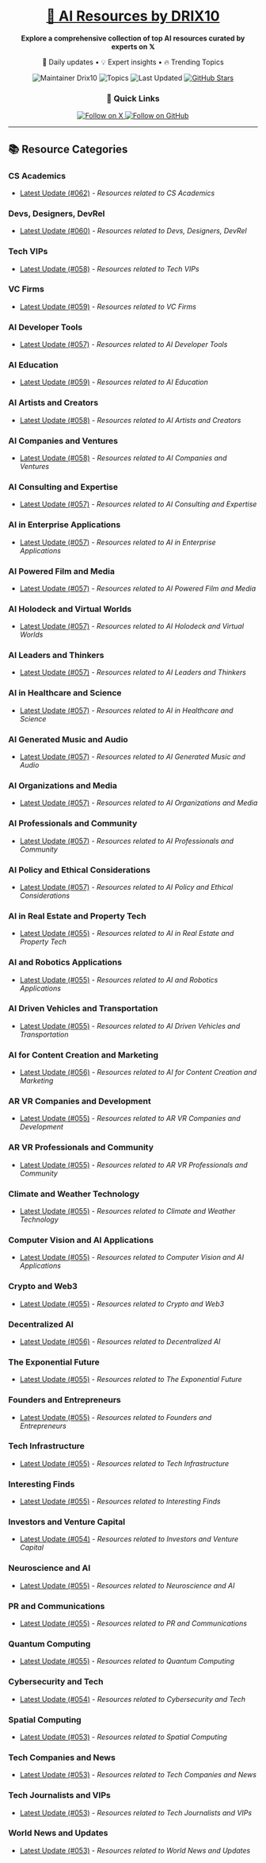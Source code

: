 
<div align="center">
  <h1><a href="https://x.com/DRIX_10_" target="_blank">🚀 AI Resources by DRIX10</a></h1>
  <p><strong>Explore a comprehensive collection of top AI resources curated by experts on 𝕏</strong></p>
  <p>🌟 Daily updates • 💡 Expert insights • 🔥 Trending Topics</p>

  <img src="https://img.shields.io/badge/Maintainer-Drix10-blue?style=for-the-badge" alt="Maintainer Drix10" />
  <img src="https://img.shields.io/badge/Topics-Everything%2C%20AI-red?style=for-the-badge" alt="Topics" />
  <img src="https://img.shields.io/github/last-commit/Drix10/ai-resources?style=for-the-badge&color=5D6D7E" alt="Last Updated" />
  <a href="https://github.com/Drix10/ai-resources"><img src="https://img.shields.io/github/stars/Drix10/ai-resources?style=for-the-badge&color=yellow" alt="GitHub Stars" /></a>

  <br>

  <h3>🌟 Quick Links</h3>
    <a href="https://x.com/DRIX_10_">
      <img src="https://img.shields.io/badge/Follow_on_𝕏-black?style=for-the-badge&logo=x&logoColor=white" alt="Follow on X" />
    </a>
    <a href="https://github.com/Drix10">
      <img src="https://img.shields.io/badge/Follow_on_GitHub-black?style=for-the-badge&logo=github&logoColor=white" alt="Follow on GitHub" />
    </a>
</div>

---

## 📚 Resource Categories

### CS Academics

*   [Latest Update (#062)](https://github.com/Drix10/ai-resources/blob/main/CS%20Academics/resources-062.md) - *Resources related to CS Academics*

### Devs, Designers, DevRel

*   [Latest Update (#060)](https://github.com/Drix10/ai-resources/blob/main/Devs%2C%20Designers%2C%20DevRel/resources-060.md) - *Resources related to Devs, Designers, DevRel*

### Tech VIPs

*   [Latest Update (#058)](https://github.com/Drix10/ai-resources/blob/main/Tech%20VIPs/resources-058.md) - *Resources related to Tech VIPs*

### VC Firms

*   [Latest Update (#059)](https://github.com/Drix10/ai-resources/blob/main/VC%20Firms/resources-059.md) - *Resources related to VC Firms*

### AI Developer Tools

*   [Latest Update (#057)](https://github.com/Drix10/ai-resources/blob/main/AI%20Developer%20Tools/resources-057.md) - *Resources related to AI Developer Tools*

### AI Education

*   [Latest Update (#059)](https://github.com/Drix10/ai-resources/blob/main/AI%20Education/resources-059.md) - *Resources related to AI Education*

### AI Artists and Creators

*   [Latest Update (#058)](https://github.com/Drix10/ai-resources/blob/main/AI%20Artists%20and%20Creators/resources-058.md) - *Resources related to AI Artists and Creators*

### AI Companies and Ventures

*   [Latest Update (#058)](https://github.com/Drix10/ai-resources/blob/main/AI%20Companies%20and%20Ventures/resources-058.md) - *Resources related to AI Companies and Ventures*

### AI Consulting and Expertise

*   [Latest Update (#057)](https://github.com/Drix10/ai-resources/blob/main/AI%20Consulting%20and%20Expertise/resources-057.md) - *Resources related to AI Consulting and Expertise*

### AI in Enterprise Applications

*   [Latest Update (#057)](https://github.com/Drix10/ai-resources/blob/main/AI%20in%20Enterprise%20Applications/resources-057.md) - *Resources related to AI in Enterprise Applications*

### AI Powered Film and Media

*   [Latest Update (#057)](https://github.com/Drix10/ai-resources/blob/main/AI%20Powered%20Film%20and%20Media/resources-057.md) - *Resources related to AI Powered Film and Media*

### AI Holodeck and Virtual Worlds

*   [Latest Update (#057)](https://github.com/Drix10/ai-resources/blob/main/AI%20Holodeck%20and%20Virtual%20Worlds/resources-057.md) - *Resources related to AI Holodeck and Virtual Worlds*

### AI Leaders and Thinkers

*   [Latest Update (#057)](https://github.com/Drix10/ai-resources/blob/main/AI%20Leaders%20and%20Thinkers/resources-057.md) - *Resources related to AI Leaders and Thinkers*

### AI in Healthcare and Science

*   [Latest Update (#057)](https://github.com/Drix10/ai-resources/blob/main/AI%20in%20Healthcare%20and%20Science/resources-057.md) - *Resources related to AI in Healthcare and Science*

### AI Generated Music and Audio

*   [Latest Update (#057)](https://github.com/Drix10/ai-resources/blob/main/AI%20Generated%20Music%20and%20Audio/resources-057.md) - *Resources related to AI Generated Music and Audio*

### AI Organizations and Media

*   [Latest Update (#057)](https://github.com/Drix10/ai-resources/blob/main/AI%20Organizations%20and%20Media/resources-057.md) - *Resources related to AI Organizations and Media*

### AI Professionals and Community

*   [Latest Update (#057)](https://github.com/Drix10/ai-resources/blob/main/AI%20Professionals%20and%20Community/resources-057.md) - *Resources related to AI Professionals and Community*

### AI Policy and Ethical Considerations

*   [Latest Update (#057)](https://github.com/Drix10/ai-resources/blob/main/AI%20Policy%20and%20Ethical%20Considerations/resources-057.md) - *Resources related to AI Policy and Ethical Considerations*

### AI in Real Estate and Property Tech

*   [Latest Update (#055)](https://github.com/Drix10/ai-resources/blob/main/AI%20in%20Real%20Estate%20and%20Property%20Tech/resources-055.md) - *Resources related to AI in Real Estate and Property Tech*

### AI and Robotics Applications

*   [Latest Update (#055)](https://github.com/Drix10/ai-resources/blob/main/AI%20and%20Robotics%20Applications/resources-055.md) - *Resources related to AI and Robotics Applications*

### AI Driven Vehicles and Transportation

*   [Latest Update (#055)](https://github.com/Drix10/ai-resources/blob/main/AI%20Driven%20Vehicles%20and%20Transportation/resources-055.md) - *Resources related to AI Driven Vehicles and Transportation*

### AI for Content Creation and Marketing

*   [Latest Update (#056)](https://github.com/Drix10/ai-resources/blob/main/AI%20for%20Content%20Creation%20and%20Marketing/resources-056.md) - *Resources related to AI for Content Creation and Marketing*

### AR VR Companies and Development

*   [Latest Update (#055)](https://github.com/Drix10/ai-resources/blob/main/AR%20VR%20Companies%20and%20Development/resources-055.md) - *Resources related to AR VR Companies and Development*

### AR VR Professionals and Community

*   [Latest Update (#055)](https://github.com/Drix10/ai-resources/blob/main/AR%20VR%20Professionals%20and%20Community/resources-055.md) - *Resources related to AR VR Professionals and Community*

### Climate and Weather Technology

*   [Latest Update (#055)](https://github.com/Drix10/ai-resources/blob/main/Climate%20and%20Weather%20Technology/resources-055.md) - *Resources related to Climate and Weather Technology*

### Computer Vision and AI Applications

*   [Latest Update (#055)](https://github.com/Drix10/ai-resources/blob/main/Computer%20Vision%20and%20AI%20Applications/resources-055.md) - *Resources related to Computer Vision and AI Applications*

### Crypto and Web3

*   [Latest Update (#055)](https://github.com/Drix10/ai-resources/blob/main/Crypto%20and%20Web3/resources-055.md) - *Resources related to Crypto and Web3*

### Decentralized AI

*   [Latest Update (#056)](https://github.com/Drix10/ai-resources/blob/main/Decentralized%20AI/resources-056.md) - *Resources related to Decentralized AI*

### The Exponential Future

*   [Latest Update (#055)](https://github.com/Drix10/ai-resources/blob/main/The%20Exponential%20Future/resources-055.md) - *Resources related to The Exponential Future*

### Founders and Entrepreneurs

*   [Latest Update (#055)](https://github.com/Drix10/ai-resources/blob/main/Founders%20and%20Entrepreneurs/resources-055.md) - *Resources related to Founders and Entrepreneurs*

### Tech Infrastructure

*   [Latest Update (#055)](https://github.com/Drix10/ai-resources/blob/main/Tech%20Infrastructure/resources-055.md) - *Resources related to Tech Infrastructure*

### Interesting Finds

*   [Latest Update (#055)](https://github.com/Drix10/ai-resources/blob/main/Interesting%20Finds/resources-055.md) - *Resources related to Interesting Finds*

### Investors and Venture Capital

*   [Latest Update (#054)](https://github.com/Drix10/ai-resources/blob/main/Investors%20and%20Venture%20Capital/resources-054.md) - *Resources related to Investors and Venture Capital*

### Neuroscience and AI

*   [Latest Update (#055)](https://github.com/Drix10/ai-resources/blob/main/Neuroscience%20and%20AI/resources-055.md) - *Resources related to Neuroscience and AI*

### PR and Communications

*   [Latest Update (#055)](https://github.com/Drix10/ai-resources/blob/main/PR%20and%20Communications/resources-055.md) - *Resources related to PR and Communications*

### Quantum Computing

*   [Latest Update (#055)](https://github.com/Drix10/ai-resources/blob/main/Quantum%20Computing/resources-055.md) - *Resources related to Quantum Computing*

### Cybersecurity and Tech

*   [Latest Update (#054)](https://github.com/Drix10/ai-resources/blob/main/Cybersecurity%20and%20Tech/resources-054.md) - *Resources related to Cybersecurity and Tech*

### Spatial Computing

*   [Latest Update (#053)](https://github.com/Drix10/ai-resources/blob/main/Spatial%20Computing/resources-053.md) - *Resources related to Spatial Computing*

### Tech Companies and News

*   [Latest Update (#053)](https://github.com/Drix10/ai-resources/blob/main/Tech%20Companies%20and%20News/resources-053.md) - *Resources related to Tech Companies and News*

### Tech Journalists and VIPs

*   [Latest Update (#053)](https://github.com/Drix10/ai-resources/blob/main/Tech%20Journalists%20and%20VIPs/resources-053.md) - *Resources related to Tech Journalists and VIPs*

### World News and Updates

*   [Latest Update (#053)](https://github.com/Drix10/ai-resources/blob/main/World%20News%20and%20Updates/resources-053.md) - *Resources related to World News and Updates*

